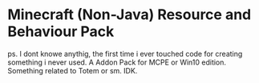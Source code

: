 # Minecraft (Non-Java) Resource and Behaviour Pack
 ps. I dont knowe anythig, the first time i ever touched code for creating something i never used. A Addon Pack for MCPE or Win10 edition. Something related to Totem or sm. IDK.
